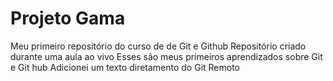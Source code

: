 # Projeto Gama
Meu primeiro repositório do curso de de Git e Github
Repositório criado durante uma aula ao vivo 
Esses são meus primeiros aprendizados sobre Git e Git hub
Adicionei um texto diretamento do Git Remoto
